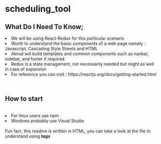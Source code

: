 # scheduling_tool


<h2>What Do I Need To Know;</h2>
<li>We will be using React-Redux for this particular scenario</li>
<li>Worth to understand the basic components of a web page namely : Javascript, Cascading Style Sheets and HTML</li>
<li>Akmal will build templates and common components such as navbar, sidebar, and footer if required</li>
<li>Redux is a state management, not necessarily needed but might as well in case of expansion</li>
<li>For reference you can visit : https://reactjs.org/docs/getting-started.html</li>

</br><h2>How to start</h2></br><li>For linux users use npm</li><li>Windows probably use Visual Studio</li></br>
Fun fact, this readme is written in HTML, you can take a look at the file to understand using <i><b>tags</i></b>

